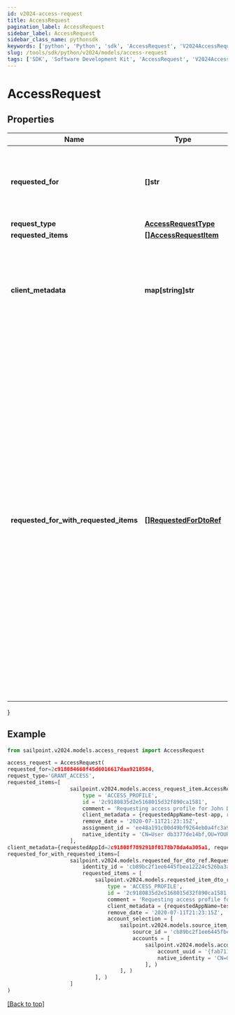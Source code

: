 ```yaml
---
id: v2024-access-request
title: AccessRequest
pagination_label: AccessRequest
sidebar_label: AccessRequest
sidebar_class_name: pythonsdk
keywords: ['python', 'Python', 'sdk', 'AccessRequest', 'V2024AccessRequest']
slug: /tools/sdk/python/v2024/models/access-request
tags: ['SDK', 'Software Development Kit', 'AccessRequest', 'V2024AccessRequest']
---
```


# AccessRequest

## Properties

| Name | Type | Description | Notes |
| --- | --- | --- | --- |
| **requested_for** | **[]str** | A list of Identity IDs for whom the Access is requested. If it's a Revoke request, there can only be one Identity ID. | [required] |
| **request_type** | [**AccessRequestType**](access-request-type) |  | [optional] |
| **requested_items** | [**[]AccessRequestItem**](access-request-item) |  | [required] |
| **client_metadata** | **map[string]str** | Arbitrary key-value pairs. They will never be processed by the IdentityNow system but will be returned on associated APIs such as /account-activities. | [optional] |
| **requested_for_with_requested_items** | [**[]RequestedForDtoRef**](requested-for-dto-ref) | Additional submit data structure with requestedFor containing requestedItems allowing distinction for each request item and Identity. _ Can only be used when 'requestedFor' and 'requestedItems' are not separately provided _ Adds ability to specify which account the user wants the access on, in case they have multiple accounts on a source _ Allows the ability to request items with different remove dates _ Also allows different combinations of request items and identities in the same request \* Only for use in GRANT_ACCESS type requests | [optional] |

}

## Example

```python
from sailpoint.v2024.models.access_request import AccessRequest

access_request = AccessRequest(
requested_for=2c918084660f45d6016617daa9210584,
request_type='GRANT_ACCESS',
requested_items=[
                    sailpoint.v2024.models.access_request_item.AccessRequestItem(
                        type = 'ACCESS_PROFILE',
                        id = '2c9180835d2e5168015d32f890ca1581',
                        comment = 'Requesting access profile for John Doe',
                        client_metadata = {requestedAppName=test-app, requestedAppId=2c91808f7892918f0178b78da4a305a1},
                        remove_date = '2020-07-11T21:23:15Z',
                        assignment_id = 'ee48a191c00d49bf9264eb0a4fc3a9fc',
                        native_identity = 'CN=User db3377de14bf,OU=YOURCONTAINER, DC=YOURDOMAIN', )
                    ],
client_metadata={requestedAppId=2c91808f7892918f0178b78da4a305a1, requestedAppName=test-app},
requested_for_with_requested_items=[
                    sailpoint.v2024.models.requested_for_dto_ref.RequestedForDtoRef(
                        identity_id = 'cb89bc2f1ee6445fbea12224c526ba3a',
                        requested_items = [
                            sailpoint.v2024.models.requested_item_dto_ref.RequestedItemDtoRef(
                                type = 'ACCESS_PROFILE',
                                id = '2c9180835d2e5168015d32f890ca1581',
                                comment = 'Requesting access profile for John Doe',
                                client_metadata = {requestedAppName=test-app, requestedAppId=2c91808f7892918f0178b78da4a305a1},
                                remove_date = '2020-07-11T21:23:15Z',
                                account_selection = [
                                    sailpoint.v2024.models.source_item_ref.SourceItemRef(
                                        source_id = 'cb89bc2f1ee6445fbea12224c526ba3a',
                                        accounts = [
                                            sailpoint.v2024.models.account_item_ref.AccountItemRef(
                                                account_uuid = '{fab7119e-004f-4822-9c33-b8d570d6c6a6}',
                                                native_identity = 'CN=Glen 067da3248e914,OU=YOUROU,OU=org-data-service,DC=YOURDC,DC=local', )
                                            ], )
                                    ], )
                            ], )
                    ]
)

```

[[Back to top]](#)
